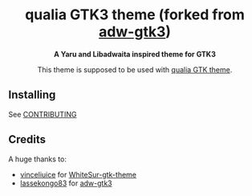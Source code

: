<div align="center">

# qualia GTK3 theme (forked from [adw-gtk3](https://github.com/lassekongo83/adw-gtk3))

**A Yaru and Libadwaita inspired theme for GTK3**

This theme is supposed to be used with [qualia GTK theme](https://github.com/dgsasha/dg-gnome-theme).

</div>

## Installing
See [CONTRIBUTING](CONTRIBUTING.md)

## Credits
A huge thanks to:
- [vinceliuice](https://github.com/vinceliuice) for [WhiteSur-gtk-theme](https://github.com/vinceliuice/WhiteSur-gtk-theme)
- [lassekongo83](https://github.com/lassekongo83) for [adw-gtk3](https://github.com/lassekongo83/adw-gtk3)
